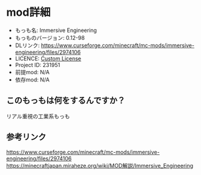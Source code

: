 # mod詳細

- もっも名: Immersive Engineering
- もっものバージョン: 0.12-98
- DLリンク: https://www.curseforge.com/minecraft/mc-mods/immersive-engineering/files/2974106
- LICENCE: [Custom License](https://www.curseforge.com/minecraft/mc-mods/immersive-engineering/files/2974106)
- Project ID: 231951
- 前提mod: N/A
- 依存mod: N/A

## このもっもは何をするんですか？
リアル重視の工業系もっも

## 参考リンク
https://www.curseforge.com/minecraft/mc-mods/immersive-engineering/files/2974106<br>
https://minecraftjapan.miraheze.org/wiki/MOD解説/Immersive_Engineering
